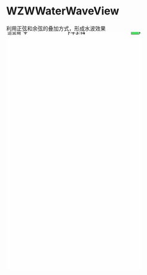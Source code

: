 # WZWWaterWaveView
利用正弦和余弦的叠加方式，形成水波效果
![image](https://github.com/wzw110110/WZWWaterWaveView/blob/master/WZWWaterWaveView/wave.gif)
